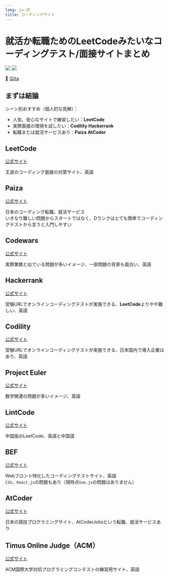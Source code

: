 ```yaml
---
lang: ja-JP
title: コーディングサイト
---
```


# 就活か転職ためのLeetCodeみたいなコーディングテスト/面接サイトまとめ

![](https://img.shields.io/badge/-Leetcode-9ca3af.svg?logo=leetcode&style=popout-square)  ![](https://img.shields.io/badge/-ACM-9ca3af.svg?logo=acm&style=popout-square)



📡  [Qiita](https://qiita.com/kensoz/items/931483d42974ba2f183d)




## まずは結論

シーン別おすすめ（個人的な見解）：

- 人気、安心なサイトで練習したい：**LeetCode**
- 実際面接の環境を試したい：**Codility** **Hackerrank**
- 転職または就活サービスあり：**Paiza**  **AtCoder**



## LeetCode

[公式サイト](https://leetcode.com/problemset/all/)

王道のコーディング面接の対策サイト、英語



## Paiza

[公式サイト](https://paiza.jp/)

日本のコーディング転職、就活サービス  
いきなり難しい問題からスタートではなく、Dランクはとても簡単でコーディングテストから言うと入門しやすい



## Codewars

[公式サイト](https://www.codewars.com/dashboard)

実際業務と似ている問題が多いイメージ、一部問題の背景も面白い、英語



## Hackerrank

[公式サイト](https://www.hackerrank.com/dashboard)

受験URLでオンラインコーディングテストが実施できる、**LeetCode**よりやや難しい、英語



## Codility

[公式サイト](https://app.codility.com/programmers/)

受験URLでオンラインコーディングテストが実施できる、日本国内で導入企業はあり、英語



## Project Euler

[公式サイト](https://projecteuler.net/)

数学関連の問題が多いイメージ、英語



## LintCode

[公式サイト](https://www.lintcode.com/)

中国版のLeetCode、英語と中国語



## BEF

[公式サイト](https://bigfrontend.dev/)

Webフロント特化したコーディングテストサイト、英語  
`CSS`、`React.js`の問題もあり（現時点`Vue.js`の問題はありません）  



## AtCoder

[公式サイト](https://atcoder.jp/?lang=ja)

日本の競技プログラミングサイト、AtCoderJobsという転職、就活サービスあり



## Timus Online Judge（ACM）

[公式サイト](https://acm.timus.ru/)

ACM国際大学対抗プログラミングコンテストの練習用サイト、英語



